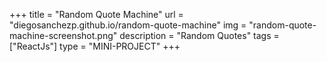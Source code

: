 +++
title = "Random Quote Machine"
url = "diegosanchezp.github.io/random-quote-machine"
img = "random-quote-machine-screenshot.png"
description = "Random Quotes"
tags = ["ReactJs"]
type = "MINI-PROJECT"
+++
